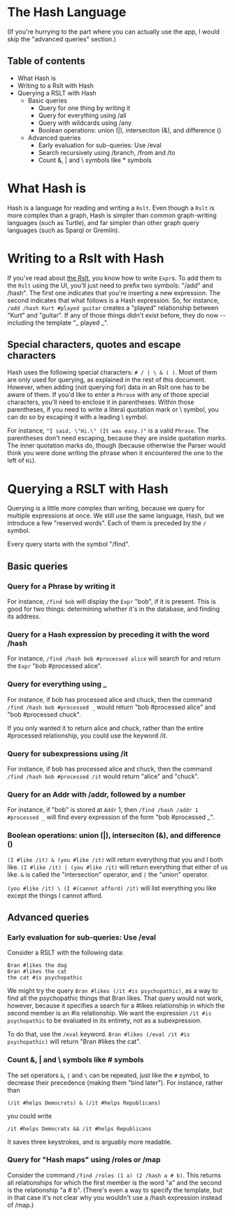 # The Hash Language

(If you're hurrying to the part where you can actually use the app, I would skip the "advanced queries" section.)

## Table of contents
* What Hash is
* Writing to a Rslt with Hash
* Querying a RSLT with Hash
  * Basic queries
    * Query for one thing by writing it
    * Query for everything using /all
    * Query with wildcards using /any
    * Boolean operations: union (|), interseciton (&), and difference (\)
  * Advanced queries
    * Early evaluation for sub-queries: Use /eval
    * Search recursively using /branch, /from and /to
    * Count &, | and \ symbols like * symbols


# What Hash is

Hash is a language for reading and writing a `Rslt`. Even though a `Rslt` is more complex than a graph, Hash is simpler than common graph-writing languages (such as Turtle), and far simpler than other graph query languages (such as Sparql or Gremlin).


# Writing to a Rslt with Hash

If you've read about [the Rslt](docs/the-rslt.md), you know how to write `Expr`s. To add them to the `Rslt` using the UI, you'll just need to prefix two symbols: "/add" and /hash". The first one indicates that you're inserting a new expression. The second indicates that what follows is a Hash expression. So, for instance, `/add /hash Kurt #played guitar` creates a "played" relationship between "Kurt" and "guitar". If any of those things didn't exist before, they do now -- including the template "_ played _".


## Special characters, quotes and escape characters

Hash uses the following special characters: `# / | \ & ( )`. Most of them are only used for querying, as explained in the rest of this document. However, when adding (not querying for) data in an Rslt one has to be aware of them. If you'd like to enter a `Phrase` with any of those special characters, you'll need to enclose it in parentheses. Within those parentheses, if you need to write a literal quotation mark or \ symbol, you can do so by escaping it with a leading \ symbol.

For instance, `"I said, \"Hi.\" (It was easy.)"` is a valid `Phrase`. The parentheses don't need escaping, because they are inside quotation marks. The inner quotation marks do, though (because otherwise the Parser would think you were done writing the phrase when it encountered the one to the left of `Hi`).


# Querying a RSLT with Hash

Querying is a little more complex than writing, because we query for multiple expressions at once. We still use the same language, Hash, but we introduce a few "reserved words". Each of them is preceded by the `/` symbol.

Every query starts with the symbol "/find".


## Basic queries
### Query for a Phrase by writing it

For instance, `/find bob` will display the `Expr` "bob", if it is present. This is good for two things: determining whether it's in the database, and finding its address.


### Query for a Hash expression by preceding it with the word /hash

For instance, `/find /hash bob #processed alice` will search for and return the `Expr` "bob #processed alice".


### Query for everything using _

For instance, if bob has processed alice and chuck, then the command `/find /hash bob #processed _` would return "bob #processed alice" and "bob #processed chuck".

If you only wanted it to return alice and chuck, rather than the entire #processed relationship, you could use the keyword /it.


### Query for subexpressions using /it

For instance, if bob has processed alice and chuck, then the command `/find /hash bob #processed /it` would return "alice" and "chuck".


### Query for an Addr with /addr, followed by a number

For instance, if "bob" is stored at `Addr` 1, then `/find /hash /addr 1 #processed _` will find every expression of the form "bob #processed _".


### Boolean operations: union (|), interseciton (&), and difference (\)
`(I #like /it) & (you #like /it)` will return everything that you and I both like. `(I #like /it) | (you #like /it)` will return everything that either of us like. `&` is called the "intersection" operator,  and `|` the "union" operator.

`(you #like /it) \ (I #(cannot afford) /it)` will list everything you like except the things I cannot afford.


## Advanced queries

### Early evaluation for sub-queries: Use /eval

Consider a RSLT with the following data:
```
Bran #likes the dog
Bran #likes the cat
the cat #is psychopathic
```
We might try the query `Bran #likes (/it #is psychopathic)`, as a way to find all the psychopathic things that Bran likes. That query would not work, however, because it specifies a search for a #likes relationship in which the second member is an #is relationship. We want the expression `/it #is psychopathic` to be evaluated in its entirety, not as a subexpression.

To do that, use the `/eval` keyword. `Bran #likes (/eval /it #is psychopathic)` will return "Bran #likes the cat".


### Count &, | and \ symbols like # symbols
The set operators `&`, `|` and `\` can be repeated, just like the `#` symbol, to decrease their precedence (making them "bind later"). For instance, rather than
```
(/it #helps Democrats) & (/it #helps Republicans)
```

you could write
```
/it #helps Democrats && /it #helps Republicans
```

It saves three keystrokes, and is arguably more readable.


### Query for "Hash maps" using /roles or /map

Consider the command `/find /roles (1 a) (2 /hash a # b)`. This returns all relationships for which the first member is the word "a" and the second is the relationship "a # b". (There's even a way to specify the template, but in that case it's not clear why you wouldn't use a /hash expression instead of /map.)
